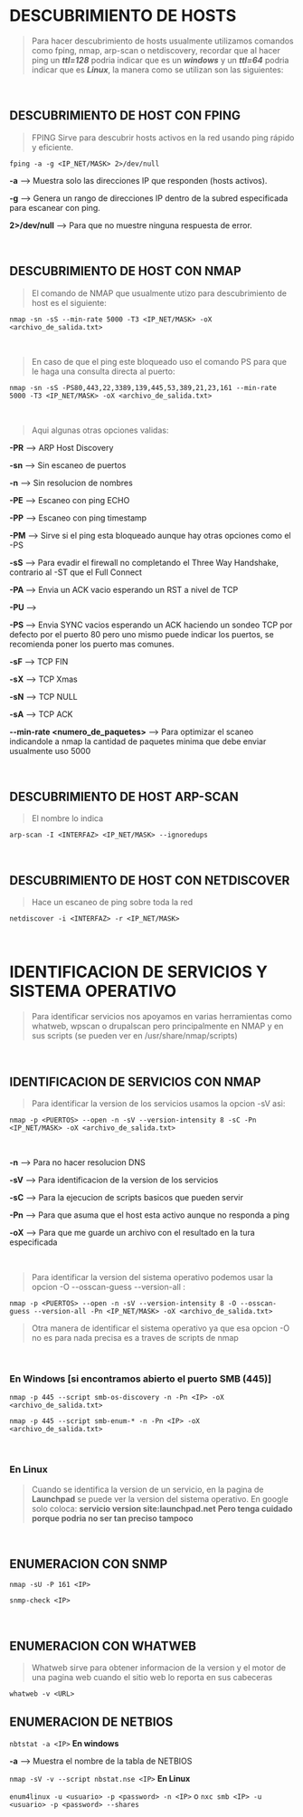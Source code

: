 # DESCUBRIMIENTO DE HOSTS

> Para hacer descubrimiento de hosts usualmente utilizamos comandos como fping, nmap, arp-scan o netdiscovery,
>recordar que al hacer ping un ***ttl=128*** podria indicar que es un ***windows*** y un ***ttl=64*** podria indicar que es ***Linux***,
> la manera como se utilizan son las siguientes:

<br>

## DESCUBRIMIENTO DE HOST CON FPING

> FPING Sirve para descubrir hosts activos en la red usando ping rápido y eficiente.

``fping -a -g <IP_NET/MASK> 2>/dev/null`` 

**-a** --> Muestra solo las direcciones IP que responden (hosts activos).

**-g** --> Genera un rango de direcciones IP dentro de la subred especificada para escanear con ping.

**2>/dev/null** --> Para que no muestre ninguna respuesta de error.

<br>

## DESCUBRIMIENTO DE HOST CON NMAP

> El comando de NMAP que usualmente utizo para descubrimiento de host es el siguiente:

``nmap -sn -sS --min-rate 5000 -T3 <IP_NET/MASK> -oX <archivo_de_salida.txt>``

<br>

> En caso de que el ping este bloqueado uso el comando PS para que le haga una consulta directa al puerto:

``nmap -sn -sS -PS80,443,22,3389,139,445,53,389,21,23,161 --min-rate 5000 -T3 <IP_NET/MASK> -oX <archivo_de_salida.txt>``

<br>

> Aqui algunas otras opciones validas:

**-PR**  --> ARP Host Discovery

**-sn**  --> Sin escaneo de puertos

**-n**   --> Sin resolucion de nombres

**-PE**  --> Escaneo con ping ECHO

**-PP**  --> Escaneo con ping timestamp

**-PM**  --> Sirve si el ping esta bloqueado aunque hay otras opciones como el -PS

**-sS**  --> Para evadir el firewall no completando el Three Way Handshake, contrario al -ST que el Full Connect 

**-PA <port>**  --> Envia un ACK vacio esperando un RST a nivel de TCP

**-PU <port>**  --> 

**-PS <port>**  --> Envia SYNC vacios esperando un ACK haciendo un sondeo TCP por defecto por el puerto 80 pero uno mismo puede indicar los puertos, se recomienda poner los puerto mas comunes.

**-sF**  --> TCP FIN

**-sX**  --> TCP Xmas

**-sN**  --> TCP NULL

**-sA**  --> TCP ACK

**--min-rate <numero_de_paquetes>** --> Para optimizar el scaneo indicandole a nmap la cantidad de paquetes minima que debe enviar usualmente uso 5000

<br>

## DESCUBRIMIENTO DE HOST ARP-SCAN

> El nombre lo indica

``arp-scan -I <INTERFAZ> <IP_NET/MASK> --ignoredups``

<br>

## DESCUBRIMIENTO DE HOST CON NETDISCOVER

> Hace un escaneo de ping sobre toda la red

``netdiscover -i <INTERFAZ> -r <IP_NET/MASK>`` 

<br>

# IDENTIFICACION DE SERVICIOS Y SISTEMA OPERATIVO

> Para identificar servicios nos apoyamos en varias herramientas como whatweb, wpscan o drupalscan pero principalmente en NMAP y en sus scripts (se pueden ver en /usr/share/nmap/scripts)

<br>

## IDENTIFICACION DE SERVICIOS CON NMAP

> Para identificar la version de los servicios usamos la opcion -sV asi:

``nmap -p <PUERTOS> --open -n -sV --version-intensity 8 -sC -Pn <IP_NET/MASK> -oX <archivo_de_salida.txt>``

<br>

**-n** --> Para no hacer resolucion DNS

**-sV** --> Para identificacion de la version de los servicios

**-sC** --> Para la ejecucion de scripts basicos que pueden servir

**-Pn** --> Para que asuma que el host esta activo aunque no responda a ping

**-oX** --> Para que me guarde un archivo con el resultado en la tura especificada

<br>

> Para identificar la version del sistema operativo podemos usar la opcion -O --osscan-guess --version-all :

``nmap -p <PUERTOS> --open -n -sV --version-intensity 8 -O --osscan-guess --version-all -Pn <IP_NET/MASK> -oX <archivo_de_salida.txt>``

> Otra manera de identificar el sistema operativo ya que esa opcion -O no es para nada precisa es a traves de scripts de nmap

<br>

### En Windows [si encontramos abierto el puerto SMB (445)] 

``nmap -p 445 --script smb-os-discovery -n -Pn <IP> -oX <archivo_de_salida.txt>``

``nmap -p 445 --script smb-enum-* -n -Pn <IP> -oX <archivo_de_salida.txt>``

<br>

### En Linux

> Cuando se identifica la version de un servicio, en la pagina de **Launchpad** se puede ver la version del sistema operativo.
> En google solo coloca: **servicio version site:launchpad.net**
> **Pero tenga cuidado porque podria no ser tan preciso tampoco**

<br>

## ENUMERACION CON SNMP

``nmap -sU -P 161 <IP>``

``snmp-check <IP>``

<br>

## ENUMERACION CON WHATWEB

> Whatweb sirve para obtener informacion de la version y el motor de una pagina web cuando el sitio web lo reporta en sus cabeceras

``whatweb -v <URL>``

## ENUMERACION DE NETBIOS

``nbtstat -a <IP>`` **En windows**

**-a** --> Muestra el nombre de la tabla de NETBIOS

``nmap -sV -v --script nbstat.nse <IP>`` **En Linux**

``enum4linux -u <usuario> -p <password> -n <IP>`` o ``nxc smb <IP> -u <usuario> -p <password> --shares``
